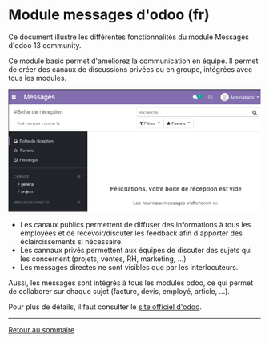 # Module messages d'odoo (fr)

Ce document illustre les différentes fonctionnalités du module Messages d'odoo 13 community. 

Ce module basic permet d'améliorez la communication en équipe. Il permet de créer des canaux de discussions privées ou en groupe, intégrées avec tous les modules.

![](./images/message-welcome.png)

- Les canaux publics permettent de diffuser des informations à tous les employées et de recevoir/discuter les feedback afin d'apporter des éclaircissements si nécessaire.
- Les cannaux privés permettent aux équipes de discuter des sujets qui les concernent (projets, ventes, RH, marketing, ...)
- Les messages directes ne sont visibles que par les interlocuteurs.

Aussi, les messages sont intégrés à tous les modules odoo, ce qui permet de collaborer sur chaque sujet (facture, devis, employé, article, ...).


Pour plus de détails, il faut consulter le [site officiel d'odoo](https://www.odoo.com/fr_FR/page/discuss).  


----
[Retour au sommaire](./odoo-usecases.md)